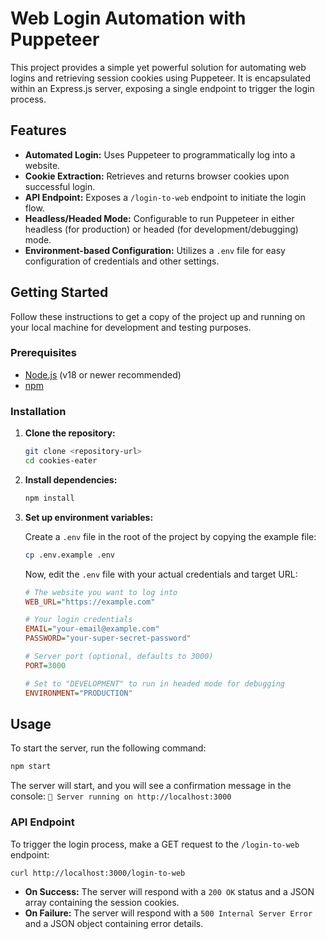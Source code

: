# Web Login Automation with Puppeteer

This project provides a simple yet powerful solution for automating web logins and retrieving session cookies using Puppeteer. It is encapsulated within an Express.js server, exposing a single endpoint to trigger the login process.

## Features

- **Automated Login:** Uses Puppeteer to programmatically log into a website.
- **Cookie Extraction:** Retrieves and returns browser cookies upon successful login.
- **API Endpoint:** Exposes a `/login-to-web` endpoint to initiate the login flow.
- **Headless/Headed Mode:** Configurable to run Puppeteer in either headless (for production) or headed (for development/debugging) mode.
- **Environment-based Configuration:** Utilizes a `.env` file for easy configuration of credentials and other settings.

## Getting Started

Follow these instructions to get a copy of the project up and running on your local machine for development and testing purposes.

### Prerequisites

- [Node.js](https://nodejs.org/) (v18 or newer recommended)
- [npm](https://www.npmjs.com/)

### Installation

1. **Clone the repository:**

    ```bash
    git clone <repository-url>
    cd cookies-eater
    ```

2. **Install dependencies:**

    ```bash
    npm install
    ```

3. **Set up environment variables:**

    Create a `.env` file in the root of the project by copying the example file:

    ```bash
    cp .env.example .env
    ```

    Now, edit the `.env` file with your actual credentials and target URL:

    ```ini
    # The website you want to log into
    WEB_URL="https://example.com"

    # Your login credentials
    EMAIL="your-email@example.com"
    PASSWORD="your-super-secret-password"

    # Server port (optional, defaults to 3000)
    PORT=3000

    # Set to "DEVELOPMENT" to run in headed mode for debugging
    ENVIRONMENT="PRODUCTION"
    ```

## Usage

To start the server, run the following command:

```bash
npm start
```

The server will start, and you will see a confirmation message in the console:
`🚀 Server running on http://localhost:3000`

### API Endpoint

To trigger the login process, make a GET request to the `/login-to-web` endpoint:

```bash
curl http://localhost:3000/login-to-web
```

- **On Success:** The server will respond with a `200 OK` status and a JSON array containing the session cookies.
- **On Failure:** The server will respond with a `500 Internal Server Error` and a JSON object containing error details.
